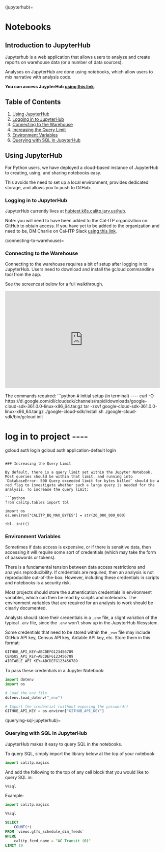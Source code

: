 (jupyterhub)=
# Notebooks

## Introduction to JupyterHub
Jupyterhub is a web application that allows users to analyze and create reports on warehouse data (or a number of data sources).

Analyses on JupyterHub are done using notebooks, which allow users to mix narrative with analysis code.

**You can access JuypterHub [using this link](https://hubtest.k8s.calitp.jarv.us/)**.

## Table of Contents
1. [Using JupyterHub](#using-jupyterhub)
1. [Logging in to JupyterHub](#logging-in-to-jupyterhub)
1. [Connecting to the Warehouse](#connecting-to-the-warehouse)
1. [Increasing the Query Limit](#increasing-the-query-limit)
1. [Environment Variables](#environment-variables)
1. [Querying with SQL in JupyterHub](querying-sql-jupyterhub)

## Using JupyterHub
For Python users, we have deployed a cloud-based instance of JupyterHub to creating, using, and sharing notebooks easy.

This avoids the need to set up a local environment, provides dedicated storage, and allows you to push to GitHub.

### Logging in to JupyterHub

JupyterHub currently lives at [hubtest.k8s.calitp.jarv.us/hub](https://hubtest.k8s.calitp.jarv.us/hub/).

Note: you will need to have been added to the Cal-ITP organization on GitHub to obtain access. If you have yet to be added to the organization and need to be, DM Charlie on Cal-ITP Slack <a href="https://cal-itp.slack.com/team/U027GAVHFST" target="_blank">using this link</a>.

(connecting-to-warehouse)=
### Connecting to the Warehouse

Connecting to the warehouse requires a bit of setup after logging in to JupyterHub.
Users need to download and install the gcloud commandline tool from the app.

See the screencast below for a full walkthrough.

<div style="position: relative; padding-bottom: 62.5%; height: 0;"><iframe src="https://www.loom.com/embed/6883b0bf9c8b4547a93d00bc6ba45b6d" frameborder="0" webkitallowfullscreen mozallowfullscreen allowfullscreen style="position: absolute; top: 0; left: 0; width: 100%; height: 100%;"></iframe></div>

<br>
The commands required:
```python
# initial setup (in terminal) ----
curl -O https://dl.google.com/dl/cloudsdk/channels/rapid/downloads/google-cloud-sdk-361.0.0-linux-x86_64.tar.gz
tar -zxvf google-cloud-sdk-361.0.0-linux-x86_64.tar.gz
./google-cloud-sdk/install.sh
./google-cloud-sdk/bin/gcloud init

# log in to project ----
gcloud auth login
gcloud auth application-default login
```

### Increasing the Query Limit

By default, there is a query limit set within the Jupyter Notebook. Most queries should be within that limit, and running into `DatabaseError: 500 Query exceeded limit for bytes billed` should be a red flag to investigate whether such a large query is needed for the analysis. To increase the query limit:

```python
from calitp.tables import tbl

import os
os.environ["CALITP_BQ_MAX_BYTES"] = str(20_000_000_000)

tbl._init()
```

### Environment Variables

Sometimes if data access is expensive, or if there is sensitive data, then accessing it will require some sort of credentials (which may take the form of passwords or tokens).

There is a fundamental tension between data access restrictions and analysis reproducibility. If credentials are required, then an analysis is not reproducible out-of-the-box. However, including these credentials in scripts and notebooks is a security risk.

Most projects should store the authentication credentials in environment variables, which can then be read by scripts and notebooks. The environment variables that are required for an analysis to work should be clearly documented.

Analysts should store their credentials in a `_env` file, a slight variation of the typical `.env` file, since the `.env` won't show up in the JupyterHub filesystem.

Some credentials that need to be stored within the `_env` file may include GitHub API key, Census API key, Airtable API key, etc. Store them in this format:

```python
GITHUB_API_KEY=ABCDEFG123456789
CENSUS_API_KEY=ABCDEFG123456789
AIRTABLE_API_KEY=ABCDEFG123456789
```

To pass these credentials in a Jupyter Notebook:
```python
import dotenv
import os

# Load the env file
dotenv.load_dotenv("_env")

# Import the credential (without exposing the password!)
GITHUB_API_KEY = os.environ["GITHUB_API_KEY"]
```

(querying-sql-jupyterhub)=
### Querying with SQL in JupyterHub
JupyterHub makes it easy to query SQL in the notebooks.

To query SQL, simply import the library below at the top of your notebook:

```python
import calitp.magics
```
And add the following to the top of any cell block that you would like to query SQL in:

```sql
%%sql
```

Example:

```python
import calitp.magics
```
```sql
%%sql

SELECT
    COUNT(*)
FROM `views.gtfs_schedule_dim_feeds`
WHERE
    calitp_feed_name = "AC Transit (0)"
LIMIT 10
```
